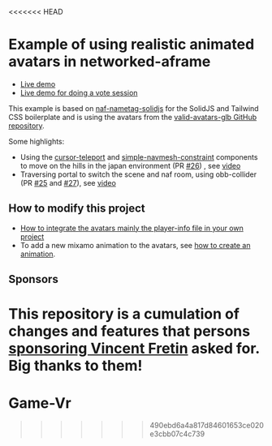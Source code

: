 <<<<<<< HEAD
# Example of using realistic animated avatars in networked-aframe

- [Live demo](https://naf-valid-avatars.glitch.me)
- [Live demo for doing a vote session](https://naf-valid-avatars.glitch.me/vote.html)

This example is based on [naf-nametag-solidjs](https://github.com/networked-aframe/naf-nametag-solidjs) for the SolidJS and Tailwind CSS boilerplate
and is using the avatars from the [valid-avatars-glb GitHub repository](https://github.com/c-frame/valid-avatars-glb).

Some highlights:

- Using the [cursor-teleport](https://github.com/c-frame/aframe-cursor-teleport) and [simple-navmesh-constraint](https://github.com/AdaRoseCannon/aframe-xr-boilerplate?tab=readme-ov-file#simple-navmesh-constraintjs) components to move on the hills in the japan environment (PR [#26](https://github.com/networked-aframe/naf-valid-avatars/pull/26))
, see [video](https://github.com/networked-aframe/naf-valid-avatars/assets/112249/73054d01-6c1b-4d29-9eb1-81cba45d938c)
- Traversing portal to switch the scene and naf room, using obb-collider (PR [#25](https://github.com/networked-aframe/naf-valid-avatars/pull/25) and [#27](https://github.com/networked-aframe/naf-valid-avatars/pull/27)), see [video](https://github.com/networked-aframe/naf-valid-avatars/assets/112249/4dd0abfb-840a-4da1-9e42-6fb4ec48adfc)

## How to modify this project

- [How to integrate the avatars mainly the player-info file in your own project](https://github.com/networked-aframe/naf-valid-avatars/blob/main/docs/integrate_in_your_project.md)
- To add a new mixamo animation to the avatars, see [how to create an animation](https://github.com/networked-aframe/naf-valid-avatars/blob/main/docs/animation.md).

## Sponsors

This repository is a cumulation of changes and features that persons [sponsoring Vincent Fretin](https://github.com/sponsors/vincentfretin) asked for. Big thanks to them!
=======
# Game-Vr
>>>>>>> 490ebd6a4a817d84601653ce020e3cbb07c4c739
